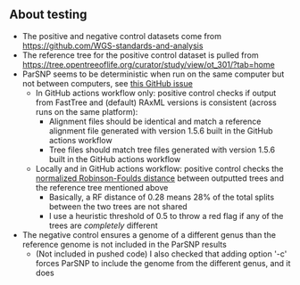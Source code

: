 ## About testing
- The positive and negative control datasets come from https://github.com/WGS-standards-and-analysis
- The reference tree for the positive control dataset is pulled from https://tree.opentreeoflife.org/curator/study/view/ot_301/?tab=home
- ParSNP seems to be deterministic when run on the same computer but not between computers, see [this GitHub issue](https://github.com/marbl/parsnp/issues/99)
  - In GitHub actions workflow only: positive control checks if output from FastTree and (default) RAxML versions is consistent (across runs on the same platform):
    - Alignment files should be identical and match a reference alignment file generated with version 1.5.6 built in the GitHub actions workflow
    - Tree files should match tree files generated with version 1.5.6 built in the GitHub actions workflow
  - Locally and in GitHub actions workflow: positive control checks the [normalized Robinson-Foulds distance](https://rdrr.io/cran/phangorn/man/treedist.html#:~:text=The%20normalized%20Robinson%2DFoulds%20distance,this%20value%20is%202n%2D6.) between outputted trees and the reference tree mentioned above
    - Basically, a RF distance of 0.28 means 28% of the total splits between the two trees are not shared
    - I use a heuristic threshold of 0.5 to throw a red flag if any of the trees are _completely_ different
- The negative control ensures a genome of a different genus than the reference genome is not included in the ParSNP results
  - (Not included in pushed code) I also checked that adding option '-c' forces ParSNP to include the genome from the different genus, and it does
